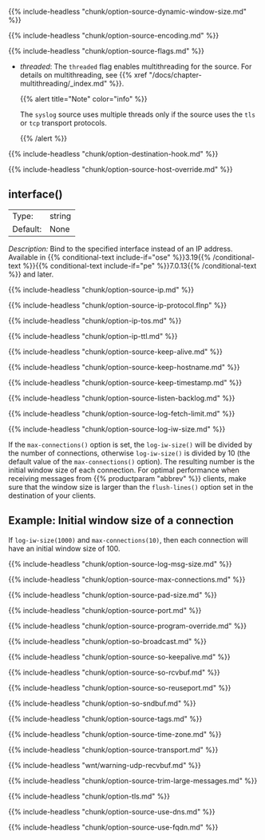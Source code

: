 ---
---
<!-- DISCLAIMER: This file is based on the syslog-ng Open Source Edition documentation https://github.com/balabit/syslog-ng-ose-guides/commit/2f4a52ee61d1ea9ad27cb4f3168b95408fddfdf2 and is used under the terms of The syslog-ng Open Source Edition Documentation License. The file has been modified by Axoflow. -->
{{% include-headless "chunk/option-source-dynamic-window-size.md" %}}

{{% include-headless "chunk/option-source-encoding.md" %}}


{{% include-headless "chunk/option-source-flags.md" %}}

  - *threaded*: The `threaded` flag enables multithreading for the source. For details on multithreading, see {{% xref "/docs/chapter-multithreading/_index.md" %}}.
    
    {{% alert title="Note" color="info" %}}
    
    The `syslog` source uses multiple threads only if the source uses the `tls` or `tcp` transport protocols.
    
    {{% /alert %}}


{{% include-headless "chunk/option-destination-hook.md" %}}

{{% include-headless "chunk/option-source-host-override.md" %}}


## interface()

|          |        |
| -------- | ------ |
| Type:    | string |
| Default: | None   |

*Description:* Bind to the specified interface instead of an IP address. Available in {{% conditional-text include-if="ose" %}}3.19{{% /conditional-text %}}{{% conditional-text include-if="pe" %}}7.0.13{{% /conditional-text %}} and later.


{{% include-headless "chunk/option-source-ip.md" %}}

{{% include-headless "chunk/option-source-ip-protocol.flnp" %}}

{{% include-headless "chunk/option-ip-tos.md" %}}

{{% include-headless "chunk/option-ip-ttl.md" %}}

{{% include-headless "chunk/option-source-keep-alive.md" %}}

{{% include-headless "chunk/option-source-keep-hostname.md" %}}

{{% include-headless "chunk/option-source-keep-timestamp.md" %}}

{{% include-headless "chunk/option-source-listen-backlog.md" %}}

{{% include-headless "chunk/option-source-log-fetch-limit.md" %}}


{{% include-headless "chunk/option-source-log-iw-size.md" %}}

If the `max-connections()` option is set, the `log-iw-size()` will be divided by the number of connections, otherwise `log-iw-size()` is divided by 10 (the default value of the `max-connections()` option). The resulting number is the initial window size of each connection. For optimal performance when receiving messages from {{% productparam "abbrev" %}} clients, make sure that the window size is larger than the `flush-lines()` option set in the destination of your clients.


## Example: Initial window size of a connection

If `log-iw-size(1000)` and `max-connections(10)`, then each connection will have an initial window size of 100.



{{% include-headless "chunk/option-source-log-msg-size.md" %}}

{{% include-headless "chunk/option-source-max-connections.md" %}}

{{% include-headless "chunk/option-source-pad-size.md" %}}

{{% include-headless "chunk/option-source-port.md" %}}

{{% include-headless "chunk/option-source-program-override.md" %}}

{{% include-headless "chunk/option-so-broadcast.md" %}}

{{% include-headless "chunk/option-source-so-keepalive.md" %}}

{{% include-headless "chunk/option-source-so-rcvbuf.md" %}}

{{% include-headless "chunk/option-source-so-reuseport.md" %}}

{{% include-headless "chunk/option-so-sndbuf.md" %}}

{{% include-headless "chunk/option-source-tags.md" %}}

{{% include-headless "chunk/option-source-time-zone.md" %}}


{{% include-headless "chunk/option-source-transport.md" %}}

{{% include-headless "wnt/warning-udp-recvbuf.md" %}}


{{% include-headless "chunk/option-source-trim-large-messages.md" %}}

{{% include-headless "chunk/option-tls.md" %}}

{{% include-headless "chunk/option-source-use-dns.md" %}}

{{% include-headless "chunk/option-source-use-fqdn.md" %}}

